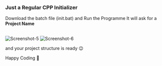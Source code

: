 ### Just a Regular CPP Initializer

Download the batch file (init.bat) and Run the Programme
It will ask for a <b>Project Name</b>

<br>
<img src="https://i.ibb.co/BVnVT01j/Screenshot-5.png" alt="Screenshot-5" border="0">

<img src="https://i.ibb.co/zTbBKW3D/Screenshot-6.png" alt="Screenshot-6" border="0">
<br>

and your project structure is ready 😉

Happy Coding 🤍
